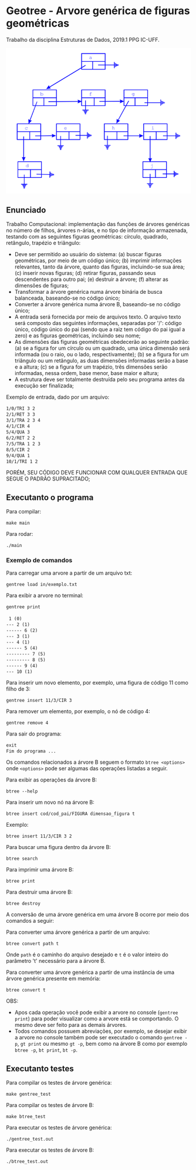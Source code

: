 # Geotree - Arvore genérica de figuras geométricas
Trabalho da disciplina Estruturas de Dados, 2019.1 PPG IC-UFF.

![Imagem da arvore genérica.](img/gentree.png)

## Enunciado

Trabalho Computacional: implementação das funções de árvores genéricas no número de filhos, árvores n-árias, 
e no tipo de informação armazenada, testando com as seguintes figuras geométricas: círculo, quadrado, retângulo, 
trapézio e triângulo:
* Deve ser permitido ao usuário do sistema: 
(a) buscar figuras geométricas, por meio de um código único; 
(b) imprimir informações relevantes, tanto da árvore, quanto das figuras, incluindo-se sua área; 
(c) inserir novas figuras; 
(d) retirar figuras, passando seus descendentes para outro pai; 
(e) destruir a árvore; 
(f) alterar as dimensões de figuras;
* Transformar a árvore genérica numa árvore binária de busca balanceada, baseando-se no código único;
* Converter a árvore genérica numa árvore B, baseando-se no código único;
* A entrada será fornecida por meio de arquivos texto. O arquivo texto será composto das seguintes informações, 
separadas por '/': código único, código único do pai (sendo que a raiz tem código do pai igual a zero) e as 
figuras geométricas, incluindo seu nome;
* As dimensões das figuras geométricas obedecerão ao seguinte padrão: 
(a) se a figura for um círculo ou um quadrado, uma única dimensão será informada (ou o raio, ou o lado, respectivamente); 
(b) se a figura for um triângulo ou um retângulo, as duas dimensões informadas serão a base e a altura;
(c) se a figura for um trapézio, três dimensões serão informadas, nessa ordem, base menor, base maior e altura;
* A estrutura deve ser totalmente destruída pelo seu programa antes da execução ser finalizada;

Exemplo de entrada, dado por um arquivo:
```
1/0/TRI 3 2
2/1/RET 3 3
3/1/TRA 2 3 4
4/1/CIR 4
5/4/QUA 3
6/2/RET 2 2
7/5/TRA 1 2 3
8/5/CIR 2
9/4/QUA 1
10/1/TRI 1 2

```
PORÉM, SEU CÓDIGO DEVE FUNCIONAR COM QUALQUER ENTRADA QUE SEGUE O PADRÃO SUPRACITADO;

## Executanto o programa

Para compilar: 
```
make main
```

Para rodar:
```
./main
```

### Exemplo de comandos

Para carregar uma arvore a partir de um arquivo txt:
```
gentree load in/exemplo.txt
```

Para exibir a arvore no terminal:
```
gentree print

 1 (0) 
--- 2 (1) 
------ 6 (2) 
--- 3 (1) 
--- 4 (1) 
------ 5 (4) 
--------- 7 (5) 
--------- 8 (5) 
------ 9 (4) 
--- 10 (1)
```

Para inserir um novo elemento, por exemplo, uma figura de código 11 como filho de 3:
```
gentree insert 11/3/CIR 3
```

Para remover um elemento, por exemplo, o nó de código 4:
```
gentree remove 4
```

Para sair do programa:
```
exit
Fim do programa ...
```

Os comandos relacionados a árvore B seguem o formato `btree <options>` onde `<options>` pode ser algumas das operações listadas a seguir.

Para exibir as operações da árvore B:
```
btree --help
```

Para inserir um novo nó na árvore B:
```
btree insert cod/cod_pai/FIGURA dimensao_figura t
```
Exemplo:
```
btree insert 11/3/CIR 3 2
```

Para buscar uma figura dentro da árvore B:
```
btree search
```

Para imprimir uma árvore B:
```
btree print
```

Para destruir uma árvore B:
```
btree destroy
```

A conversão de uma árvore genérica em uma árvore B ocorre por meio dos comandos a seguir:

Para converter uma árvore genérica a partir de um arquivo:
```
btree convert path t
```
Onde `path` é o caminho do arquivo desejado e `t` é o valor inteiro do parâmetro 't' necessário para a árvore B.

Para converter uma árvore genérica a partir de uma instância de uma árvore genérica presente em memória:
```
btree convert t
```

OBS:
* Apos cada operação você pode exibir a arvore no console (`gentree print`) para poder visualizar como a arvore está se comportando. O mesmo deve ser feito para as demais árvores.
* Todos comandos possuem abreviações, por exemplo, se desejar exibir a arvore no console também pode ser executado o comando `gentree -p`, `gt print` ou mesmo `gt -p`, bem como na árvore B como por exemplo `btree -p`, `bt print`, `bt -p`.

## Executanto testes

Para compilar os testes de árvore genérica: 
```
make gentree_test
```
Para compilar os testes de árvore B:
```
make btree_test
```

Para executar os testes de árvore genérica:
```
./gentree_test.out
```
Para executar os testes de árvore B:
```
./btree_test.out
```
